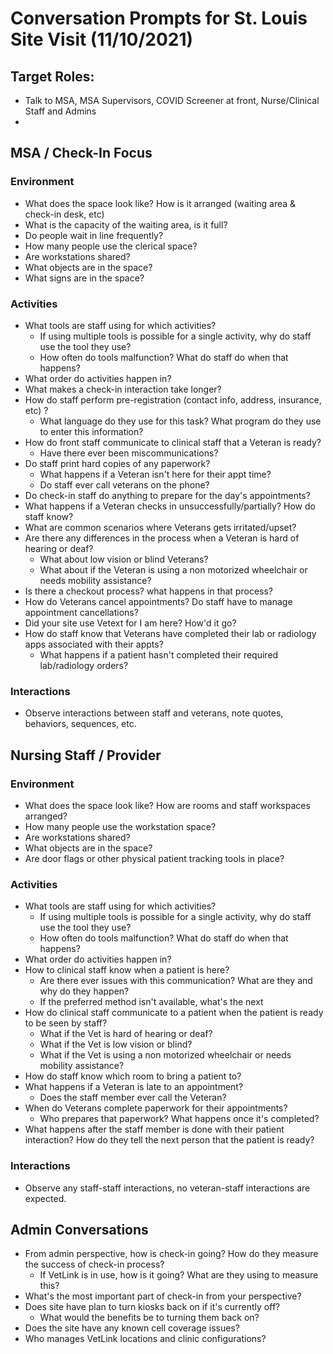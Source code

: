 # Conversation Prompts for St. Louis Site Visit (11/10/2021)

## Target Roles:
- Talk to MSA, MSA Supervisors, COVID Screener at front, Nurse/Clinical Staff and Admins
- 
## MSA / Check-In Focus
### Environment
- What does the space look like? How is it arranged (waiting area & check-in desk, etc)
- What is the capacity of the waiting area, is it full?
- Do people wait in line frequently?
- How many people use the clerical space?
- Are workstations shared?
- What objects are in the space?
- What signs are in the space?
### Activities
- What tools are staff using for which activities? 
	- If using multiple tools is possible for a single activity, why do staff use the tool they use? 
	- How often do tools malfunction? What do staff do when that happens?
- What order do activities happen in?
- What makes a check-in interaction take longer? 
- How do staff perform pre-registration (contact info, address, insurance, etc) ?
	- What language do they use for this task? What program do they use to enter this information?
- How do front staff communicate to clinical staff that a Veteran is ready?
	- Have there ever been miscommunications?
- Do staff print hard copies of any paperwork?
	- What happens if a Veteran isn't here for their appt time?
	- Do staff ever call veterans on the phone?
- Do check-in staff do anything to prepare for the day's appointments?
- What happens if a Veteran checks in unsuccessfully/partially? How do staff know?
- What are common scenarios where Veterans gets irritated/upset?
- Are there any differences in the process when a Veteran is hard of hearing or deaf?
	- What about low vision or blind Veterans?
	- What about if the Veteran is using a non motorized wheelchair or needs mobility assistance?
- Is there a checkout process? what happens in that process?
- How do Veterans cancel appointments? Do staff have to manage appointment cancellations? 
- Did your site use Vetext for I am here? How'd it go?
- How do staff know that Veterans have completed their lab or radiology apps associated with their appts?
	- What happens if a patient hasn't completed their required lab/radiology orders?
### Interactions
- Observe interactions between staff and veterans, note quotes, behaviors, sequences, etc. 



## Nursing Staff / Provider 
### Environment
- What does the space look like? How are rooms and staff workspaces arranged?
- How many people use the workstation space?
- Are workstations shared?
- What objects are in the space?
- Are door flags or other physical patient tracking tools in place?
### Activities
- What tools are staff using for which activities? 
	- If using multiple tools is possible for a single activity, why do staff use the tool they use? 
	- How often do tools malfunction? What do staff do when that happens?
- What order do activities happen in?
- How to clinical staff know when a patient is here?
	- Are there ever issues with this communication? What are they and why do they happen?
	- If the preferred method isn't available, what's the next 
- How do clinical staff communicate to a patient when the patient is ready to be seen by staff?
	- What if the Vet is hard of hearing or deaf?
	- What if the Vet is low vision or blind?
	- What if the Vet is using a non motorized wheelchair or needs mobility assistance?
- How do staff know which room to bring a patient to? 
- What happens if a Veteran is late to an appointment? 
	- Does the staff member ever call the Veteran?
- When do Veterans complete paperwork for their appointments? 
	- Who prepares that paperwork? What happens once it's completed?
- What happens after the staff member is done with their patient interaction? How do they tell the next person that the patient is ready?
### Interactions
- Observe any staff-staff interactions, no veteran-staff interactions are expected.


## Admin Conversations

- From admin perspective, how is check-in going?  How do they measure the success of check-in process?
	- If VetLink is in use, how is it going? What are they using to measure this?
- What's the most important part of check-in from your perspective?
- Does site have plan to turn kiosks back on if it's currently off?
	- What would the benefits be to turning them back on?
- Does the site have any known cell coverage issues? 
- Who manages VetLink locations and clinic configurations? 


